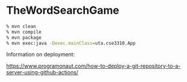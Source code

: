 # TheWordSearchGame

```bash
% mvn clean
% mvn compile
% mvn package
% mvn exec:java -Dexec.mainClass=uta.cse3310.App
```
Information on deployment:

https://www.programonaut.com/how-to-deploy-a-git-repository-to-a-server-using-github-actions/
